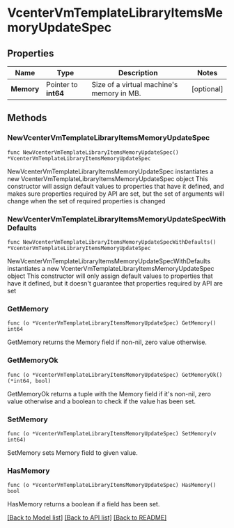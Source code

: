 # VcenterVmTemplateLibraryItemsMemoryUpdateSpec

## Properties

Name | Type | Description | Notes
------------ | ------------- | ------------- | -------------
**Memory** | Pointer to **int64** | Size of a virtual machine&#39;s memory in MB. | [optional] 

## Methods

### NewVcenterVmTemplateLibraryItemsMemoryUpdateSpec

`func NewVcenterVmTemplateLibraryItemsMemoryUpdateSpec() *VcenterVmTemplateLibraryItemsMemoryUpdateSpec`

NewVcenterVmTemplateLibraryItemsMemoryUpdateSpec instantiates a new VcenterVmTemplateLibraryItemsMemoryUpdateSpec object
This constructor will assign default values to properties that have it defined,
and makes sure properties required by API are set, but the set of arguments
will change when the set of required properties is changed

### NewVcenterVmTemplateLibraryItemsMemoryUpdateSpecWithDefaults

`func NewVcenterVmTemplateLibraryItemsMemoryUpdateSpecWithDefaults() *VcenterVmTemplateLibraryItemsMemoryUpdateSpec`

NewVcenterVmTemplateLibraryItemsMemoryUpdateSpecWithDefaults instantiates a new VcenterVmTemplateLibraryItemsMemoryUpdateSpec object
This constructor will only assign default values to properties that have it defined,
but it doesn't guarantee that properties required by API are set

### GetMemory

`func (o *VcenterVmTemplateLibraryItemsMemoryUpdateSpec) GetMemory() int64`

GetMemory returns the Memory field if non-nil, zero value otherwise.

### GetMemoryOk

`func (o *VcenterVmTemplateLibraryItemsMemoryUpdateSpec) GetMemoryOk() (*int64, bool)`

GetMemoryOk returns a tuple with the Memory field if it's non-nil, zero value otherwise
and a boolean to check if the value has been set.

### SetMemory

`func (o *VcenterVmTemplateLibraryItemsMemoryUpdateSpec) SetMemory(v int64)`

SetMemory sets Memory field to given value.

### HasMemory

`func (o *VcenterVmTemplateLibraryItemsMemoryUpdateSpec) HasMemory() bool`

HasMemory returns a boolean if a field has been set.


[[Back to Model list]](../README.md#documentation-for-models) [[Back to API list]](../README.md#documentation-for-api-endpoints) [[Back to README]](../README.md)


